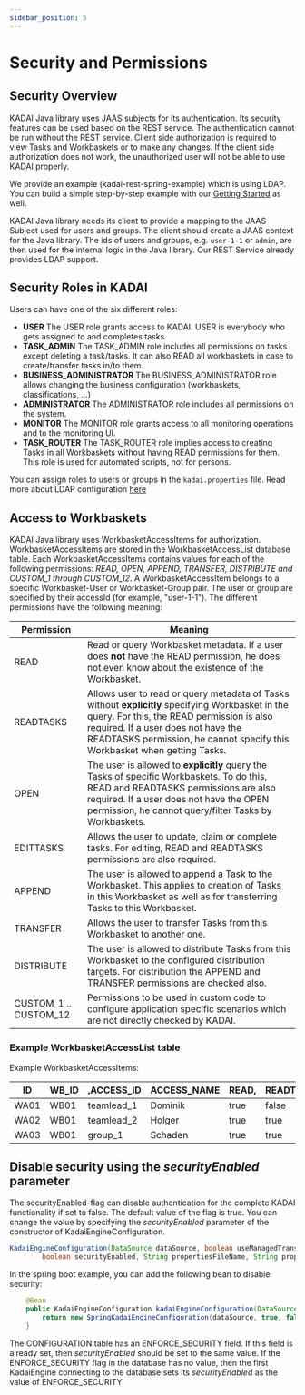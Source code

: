 ```yaml
---
sidebar_position: 5
---
```


# Security and Permissions

## Security Overview

KADAI Java library uses JAAS subjects for its authentication. Its security features can be used
based on the REST service. The authentication cannot be run without the REST service. Client side
authorization is required to view Tasks and Workbaskets or to make any changes. If the client side
authorization does not work, the unauthorized user will not be able to use KADAI properly.

We provide an example (kadai-rest-spring-example) which is using LDAP. You can build a simple
step-by-step example with our [Getting Started](../getting-started/exampleSpringBoot.md) as well.

KADAI Java library needs its client to provide a mapping to the JAAS Subject used for users and
groups. The client should create a JAAS context for the Java library. The ids of users and groups,
e.g. `user-1-1` or `admin`, are then used for the internal logic in the Java library. Our REST
Service already provides LDAP support. 

## Security Roles in KADAI

Users can have one of the six different roles:

- **USER**
  The USER role grants access to KADAI. USER is everybody who gets assigned to and completes
  tasks.
- **TASK_ADMIN**
  The TASK_ADMIN role includes all permissions on tasks except deleting a task/tasks.
  It can also READ all workbaskets in case to create/transfer tasks in/to them.
- **BUSINESS_ADMINISTRATOR**
  The BUSINESS_ADMINISTRATOR role allows changing the business configuration (workbaskets,
  classifications, ...)
- **ADMINISTRATOR**
  The ADMINISTRATOR role includes all permissions on the system.
- **MONITOR**
  The MONITOR role grants access to all monitoring operations and to the monitoring UI.
- **TASK_ROUTER**
  The TASK_ROUTER role implies access to creating Tasks in all Workbaskets without having READ
  permissions for them. This role is used for automated scripts, not for persons.

You can assign roles to users or groups in the ```kadai.properties``` file. Read more about LDAP
configuration [here](../configuration/ldap.md)

## Access to Workbaskets

KADAI Java library uses WorkbasketAccessItems for authorization. WorkbasketAccessItems are stored
in the WorkbasketAccessList database table. Each WorkbasketAccessItems contains values for each of
the following permissions: *READ, OPEN, APPEND, TRANSFER, DISTRIBUTE and CUSTOM_1 through
CUSTOM_12*. A WorkbasketAccessItem belongs to a specific Workbasket-User or Workbasket-Group pair.
The user or group are specified by their accessId (for example, "user-1-1"). The different
permissions have the following meaning:

| Permission            | Meaning                                                                                                                                                                                                                                                           |
|-----------------------|-------------------------------------------------------------------------------------------------------------------------------------------------------------------------------------------------------------------------------------------------------------------|
| READ                  | Read or query Workbasket metadata.   If a user does **not** have the READ permission, he does not even know about the existence of the Workbasket.                                                                                                                |
| READTASKS             | Allows user to read or query metadata of Tasks without **explicitly** specifying Workbasket in the query. For this, the READ permission is also required. If a user does not have the READTASKS permission, he cannot specify this Workbasket when getting Tasks. |
| OPEN                  | The user is allowed to **explicitly** query the Tasks of specific Workbaskets. To do this, READ and READTASKS permissions are also required. If a user does not have the OPEN permission, he cannot query/filter Tasks by Workbaskets.                            |
| EDITTASKS             | Allows the user to update, claim or complete tasks. For editing, READ and READTASKS permissions are also required.                                                                                                                                                |
| APPEND                | The user is allowed to append a Task to the Workbasket. This applies to creation of Tasks in this Workbasket as well as for transferring Tasks to this Workbasket.                                                                                                |
| TRANSFER              | Allows the user to transfer Tasks from this Workbasket to another one.                                                                                                                                                                                            |
| DISTRIBUTE            | The  user is allowed to distribute Tasks from this Workbasket to the  configured distribution targets. For distribution the APPEND and  TRANSFER permissions are checked also.                                                                                    |
| CUSTOM_1 .. CUSTOM_12 | Permissions to be used in custom code to configure application specific scenarios which are not directly checked by KADAI.                                                                                                                                        |

### Example WorkbasketAccessList table

Example WorkbasketAccessItems:

| ID   | WB_ID | ,ACCESS_ID | ACCESS_NAME | READ, | READTSKS | OPN,  | EDITTSKS | APPD, | TRSFR, | DISTR, | C1,           | .., | C12) |
|------|-------|------------|-------------|-------|----------|-------|----------|-------|--------|--------|---------------|-----|------|
| WA01 | WB01  | teamlead_1 | Dominik     | true  | false    | false | false    | true  | true   | true   | true,...false |     |
| WA02 | WB01  | teamlead_2 | Holger      | true  | true     | true  | true     | false | false  | true   | true,...true; |     |
| WA03 | WB01  | group_1    | Schaden     | true  | true     | true  | false    | false | true   | false  | true,...true; |     |

## Disable security using the *securityEnabled* parameter

The securityEnabled-flag can disable authentication for the complete KADAI functionality if set
to false. The default value of the flag is true. You can change the value by specifying the
*securityEnabled* parameter of the constructor of KadaiEngineConfiguration.

```java
KadaiEngineConfiguration(DataSource dataSource, boolean useManagedTransactions,
        boolean securityEnabled, String propertiesFileName, String propertiesSeparator)
```

In the spring boot example, you can add the following bean to disable security:

```java
    @Bean
    public KadaiEngineConfiguration kadaiEngineConfiguration(DataSource dataSource) {
        return new SpringKadaiEngineConfiguration(dataSource, true, false, "KADAI");
    }
```

The CONFIGURATION table has an ENFORCE_SECURITY field.
If this field is already set, then
*securityEnabled* should be set to the same value.
If the ENFORCE_SECURITY flag in the database has
no value, then the first KadaiEngine connecting to the database sets its *securityEnabled* as the
value of ENFORCE_SECURITY.

